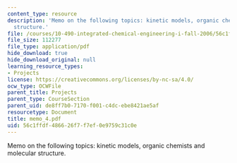 ```yaml
---
content_type: resource
description: 'Memo on the following topics: kinetic models, organic chemists and molecular
  structure.'
file: /courses/10-490-integrated-chemical-engineering-i-fall-2006/56c1ffdf486626f7f7ef0e9759c31c0e_memo_4.pdf
file_size: 112277
file_type: application/pdf
hide_download: true
hide_download_original: null
learning_resource_types:
- Projects
license: https://creativecommons.org/licenses/by-nc-sa/4.0/
ocw_type: OCWFile
parent_title: Projects
parent_type: CourseSection
parent_uid: de8ff7b0-7170-f001-c4dc-ebe8421ae5af
resourcetype: Document
title: memo_4.pdf
uid: 56c1ffdf-4866-26f7-f7ef-0e9759c31c0e
---
```

Memo on the following topics: kinetic models, organic chemists and molecular structure.